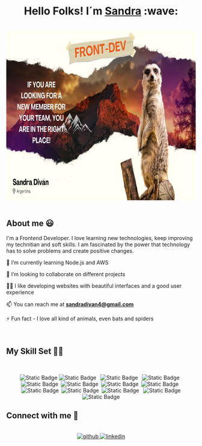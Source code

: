 
<h1 align="center">Hello Folks! I´m <a href="https://www.linkedin.com/in/sandradivan">Sandra</a> :wave: </h1>
<br>
<div align="center" border-inline="1px solid black">
<img src="https://github.com/sandra0411/sandra0411/blob/main/coverImage.png" width=100% height="450" >
  
</div>
<br>
 
## About me :smiley: 

 <p align="left">
 
 I'm a Frontend Developer.
 I love learning new technologies, keep improving my technitian and soft skills.
 I am fascinated by the power that technology has to solve problems and create positive changes.
 
</p>


🌱 I’m currently learning Node.js and AWS

👯 I’m looking to collaborate on different projects

👨‍💻  I like developing websites with beautiful interfaces and a good user experience

📫 You can reach me at <strong>sandradivan4@gmail.com</strong>

⚡ Fun fact  - I  love all kind of animals, even bats and spiders

<br>

## My Skill Set 👩‍💻
<br>
<div align="center">
  
![Static Badge](https://img.shields.io/badge/HTML5-%23536DFE?style=plastic&logo=html5&logoColor=white&labelColor=%2341454A)
![Static Badge](https://img.shields.io/badge/CSS3-%23536DFE?style=plastic&logo=css3&logoColor=white&labelColor=%2341454A)&ensp;
![Static Badge](https://img.shields.io/badge/Javascript-%23536DFE?style=plastic&logo=javascript&logoColor=white&labelColor=%2341454A)&ensp;
![Static Badge](https://img.shields.io/badge/Typescript-%23536DFE?style=plastic&logo=typescript&logoColor=white&labelColor=%2341454A)&ensp;![Static Badge](https://img.shields.io/badge/React-%23536DFE?style=plastic&logo=react&logoColor=white&labelColor=%2341454A)&ensp;![Static Badge](https://img.shields.io/badge/Next.js-%23536DFE?style=plastic&logo=nextdotjs&logoColor=white&labelColor=%2341454A)&ensp;![Static Badge](https://img.shields.io/badge/NextUI-%23536DFE?style=plastic&logo=nextui&logoColor=white&labelColor=%2341454A)&ensp;![Static Badge](https://img.shields.io/badge/MaterialUI-%23536DFE?style=plastic&logo=mui&logoColor=white&labelColor=%2341454A)&ensp;![Static Badge](https://img.shields.io/badge/MySQL-%23536DFE?style=plastic&logo=mysql&logoColor=white&labelColor=%2341454A)&ensp;![Static Badge](https://img.shields.io/badge/JAVA-%23536DFE?style=plastic)&ensp;![Static Badge](https://img.shields.io/badge/Git-%23536DFE?style=flat&logo=git&logoColor=white&labelColor=%2341454A)&ensp;
![Static Badge](https://img.shields.io/badge/VSCode-%23536DFE?style=flat&logo=visualstudiocode&logoColor=white&labelColor=%2341454A)
![Static Badge](https://img.shields.io/badge/Docker-%23536DFE?style=flat&logo=docker&logoColor=white&labelColor=%2341454A)
</div>


## Connect with me 🚀
<br/>
<div align="center">
<a href="https://github.com/https://github.com/sandra0411" target="_blank">
<img src=https://img.shields.io/badge/Github-%23536DFE?style=for-the-badge&logo=github&logoColor=white&labelColor=%2341454A alt=github style="margin-bottom: 5px;" />
</a>
<a href="https://www.linkedin.com/in/sandradivan" target="_blank">
<img src=https://img.shields.io/badge/Linkedin-%23536DFE?style=for-the-badge&logo=linkedin&logoColor=white&labelColor=%2341454A alt=linkedin style="margin-bottom: 5px;" />
</a>
</div>  
<br/>




